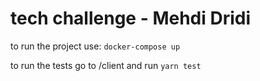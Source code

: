 # tech challenge  - Mehdi Dridi

to run the project use: `docker-compose up`

to run the tests go to /client and run `yarn test`